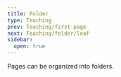 ```yaml
---
title: Folder
type: Teaching
prev: Teaching/first-page
next: Teaching/folder/leaf
sidebar:
  open: true
---
```


Pages can be organized into folders.
